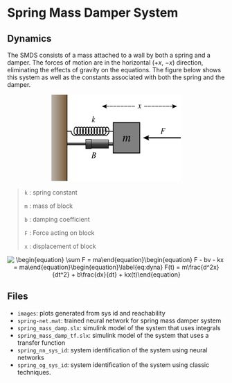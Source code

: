 # Spring Mass Damper System

## Dynamics
The SMDS consists of a mass attached to a wall by both a spring and a damper. The forces of motion are in the horizontal ($+x$, $-x$) direction, eliminating the effects of gravity on the equations. The figure below shows this system as well as the constants associated with both the spring and the damper.
<p align="center">
<img src="./images/Mass-Spring-Damper.png" alt="sys diagram" width="300" height="200">
<p>

> `k` : spring constant
> 
> `m` : mass of block
> 
> `b` : damping coefficient
> 
> `F` : Force acting on block
> 
> `x` : displacement of block

<p align="center">
<img src="http://www.sciweavers.org/tex2img.php?eq=%0A%5Cbegin%7Bequation%7D%0A%20%20%20%20%5Csum%20F%20%3D%20ma%0A%5Cend%7Bequation%7D%0A%5Cbegin%7Bequation%7D%0A%20%20%20%20F%20-%20bv%20-%20kx%20%3D%20ma%0A%5Cend%7Bequation%7D%0A%5Cbegin%7Bequation%7D%5Clabel%7Beq%3Adyna%7D%0A%20%20%20%20F%28t%29%20%3D%20m%5Cfrac%7Bd%5E2x%7D%7Bdt%5E2%7D%20%2B%20b%5Cfrac%7Bdx%7D%7Bdt%7D%20%2B%20kx%28t%29%0A%5Cend%7Bequation%7D&bc=White&fc=Black&im=jpg&fs=12&ff=modern&edit=0" align="center" border="0" alt="\begin{equation}    \sum F = ma\end{equation}\begin{equation}    F - bv - kx = ma\end{equation}\begin{equation}\label{eq:dyna}    F(t) = m\frac{d^2x}{dt^2} + b\frac{dx}{dt} + kx(t)\end{equation}" width="372" height="103" /><p>
  
## Files
- `images`: plots generated from sys id and reachability
- `spring-net.mat`: trained neural network for spring mass damper system
- `spring_mass_damp.slx`: simulink model of the system that uses integrals
- `spring_mass_damp_tf.slx`: simulink model of the system that uses a transfer function
- `spring_nn_sys_id`: system identification of the system using neural networks
- `spring_og_sys_id`: system identification of the system using classic techniques.
